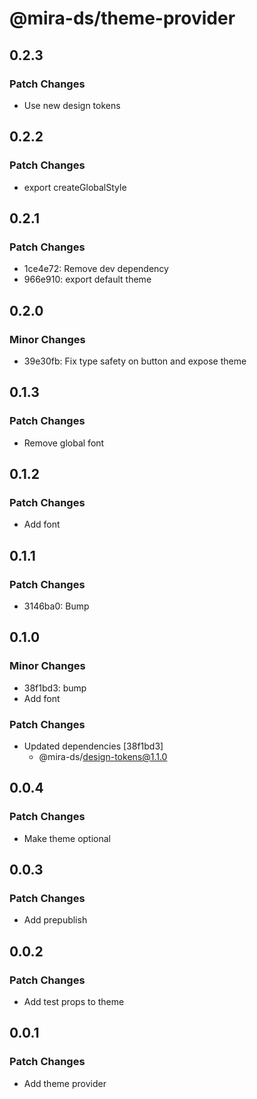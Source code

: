 # @mira-ds/theme-provider

## 0.2.3

### Patch Changes

- Use new design tokens

## 0.2.2

### Patch Changes

- export createGlobalStyle

## 0.2.1

### Patch Changes

- 1ce4e72: Remove dev dependency
- 966e910: export default theme

## 0.2.0

### Minor Changes

- 39e30fb: Fix type safety on button and expose theme

## 0.1.3

### Patch Changes

- Remove global font

## 0.1.2

### Patch Changes

- Add font

## 0.1.1

### Patch Changes

- 3146ba0: Bump

## 0.1.0

### Minor Changes

- 38f1bd3: bump
- Add font

### Patch Changes

- Updated dependencies [38f1bd3]
  - @mira-ds/design-tokens@1.1.0

## 0.0.4

### Patch Changes

- Make theme optional

## 0.0.3

### Patch Changes

- Add prepublish

## 0.0.2

### Patch Changes

- Add test props to theme

## 0.0.1

### Patch Changes

- Add theme provider
